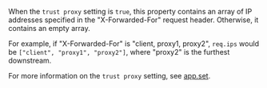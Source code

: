 When the `trust proxy` setting is `true`, this property contains an array of
IP addresses specified in the "X-Forwarded-For" request header.  Otherwise, it contains an empty array.

For example, if "X-Forwarded-For" is "client, proxy1, proxy2", `req.ips` would be 
`["client", "proxy1", "proxy2"]`, where "proxy2" is the furthest downstream.

For more information on the `trust proxy` setting, see [app.set](#app.set).

